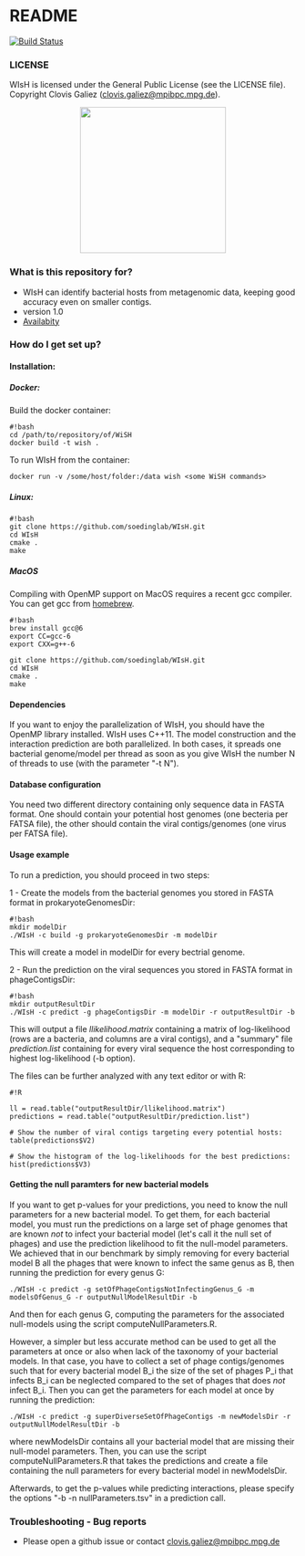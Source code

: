 # README #
[ ![Build Status](https://travis-ci.org/soedinglab/WIsH.svg?branch=master)](https://travis-ci.org/soedinglab/WIsH)

### LICENSE ###
WIsH is licensed under the General Public License (see the LICENSE file). Copyright Clovis Galiez (clovis.galiez@mpibpc.mpg.de).

<p align="center"><img src="https://raw.githubusercontent.com/soedinglab/WIsH/master/WIsHAlpha0Bg.png" height="256" /></p>


### What is this repository for? ###

* WIsH can identify bacterial hosts from metagenomic data, keeping good accuracy even on smaller contigs.
* version 1.0
* [Availabity](git@github.com:soedinglab/WIsH.git)
 
### How do I get set up? ###

#### Installation: ####

##### Docker: #####
Build the docker container:
```
#!bash
cd /path/to/repository/of/WiSH
docker build -t wish .
```

To run WIsH from the container:
```
docker run -v /some/host/folder:/data wish <some WiSH commands>
```

##### Linux: #####
```
#!bash
git clone https://github.com/soedinglab/WIsH.git
cd WIsH
cmake .
make
```

##### MacOS #####
Compiling with OpenMP support on MacOS requires a recent gcc compiler. You can get gcc from [homebrew](https://brew.sh/).

```
#!bash
brew install gcc@6
export CC=gcc-6
export CXX=g++-6

git clone https://github.com/soedinglab/WIsH.git
cd WIsH
cmake .
make
```


#### Dependencies ####
If you want to enjoy the parallelization of WIsH, you should have the OpenMP library installed. WIsH uses C++11. The model construction and the interaction prediction are both parallelized. In both cases, it spreads one bacterial genome/model per thread as soon as you give WIsH the number N of threads to use (with the parameter "-t N").

#### Database configuration ####

You need two different directory containing only sequence data in FASTA format. One should contain your potential host genomes (one becteria per FATSA file), the other should contain the viral contigs/genomes (one virus per FATSA file).

#### Usage example ####
To run a prediction, you should proceed in two steps:

1 - Create the models from the bacterial genomes you stored in FASTA format in prokaryoteGenomesDir:
```
#!bash
mkdir modelDir
./WIsH -c build -g prokaryoteGenomesDir -m modelDir
```
This will create a model in modelDir for every bectrial genome.

2 - Run the prediction on the viral sequences you stored in FASTA format in phageContigsDir:

```
#!bash
mkdir outputResultDir
./WIsH -c predict -g phageContigsDir -m modelDir -r outputResultDir -b
```
This will output a file *llikelihood.matrix* containing a matrix of log-likelihood (rows are a bacteria, and columns are a viral contigs), and a "summary" file *prediction.list* containing for every viral sequence the host corresponding to highest log-likelihood (-b option).

The files can be further analyzed with any text editor or with R:

```
#!R

ll = read.table("outputResultDir/llikelihood.matrix")
predictions = read.table("outputResultDir/prediction.list")

# Show the number of viral contigs targeting every potential hosts:
table(predictions$V2)

# Show the histogram of the log-likelihoods for the best predictions:
hist(predictions$V3)
```

#### Getting the null paramters for new bacterial models ####
If you want to get p-values for your predictions, you need to know the null parameters for a new bacterial model. To get them, for each bacterial model, you must run the predictions on a large set of phage genomes that are known *not* to infect your bacterial model (let's call it the null set of phages) and use the prediction likelihood to fit the null-model parameters. We achieved that in our benchmark by simply removing for every bacterial model B all the phages that were known to infect the same genus as B, then running the prediction for every genus G:
```
./WIsH -c predict -g setOfPhageContigsNotInfectingGenus_G -m modelsOfGenus_G -r outputNullModelResultDir -b
```

And then for each genus G, computing the parameters for the associated null-models using the script computeNullParameters.R.


However, a simpler but less accurate method can be used to get all the parameters at once or also when lack of the taxonomy of your bacterial models. In that case, you have to collect a set of phage contigs/genomes such that for every bacterial model B_i the size of the set of phages P_i that infects B_i can be neglected compared to the set of phages that does *not* infect B_i. Then you can get the parameters for each model at once by running the prediction:

```
./WIsH -c predict -g superDiverseSetOfPhageContigs -m newModelsDir -r outputNullModelResultDir -b
```
where newModelsDir contains all your bacterial model that are missing their null-model parameters. Then, you can use the script computeNullParameters.R that takes the predictions and create a file containing the null parameters for every bacterial model in newModelsDir.

Afterwards, to get the p-values while predicting interactions, please specify the options "-b -n nullParameters.tsv" in a prediction call.

### Troubleshooting - Bug reports ###

* Please open a github issue or contact clovis.galiez@mpibpc.mpg.de
